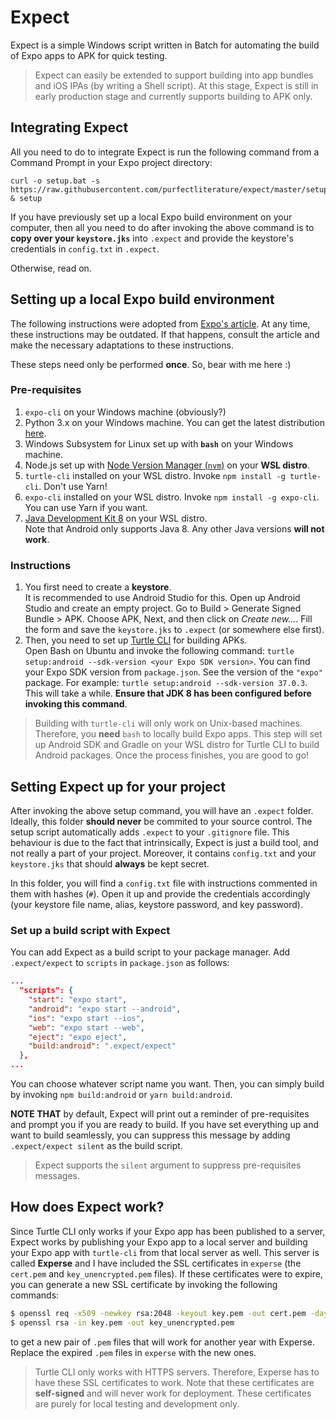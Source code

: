 # Expect
Expect is a simple Windows script written in Batch for automating the build of Expo apps to APK for quick testing.

>Expect can easily be extended to support building into app bundles and iOS IPAs (by writing a Shell script). At this stage, 
>Expect is still in early production stage and currently supports building to APK only.

## Integrating Expect
All you need to do to integrate Expect is run the following command from a Command Prompt in your Expo project directory:
```batch
curl -o setup.bat -s https://raw.githubusercontent.com/purfectliterature/expect/master/setup.bat & setup
```
If you have previously set up a local Expo build environment on your computer, then all you need to do after invoking the above command is to **copy over your `keystore.jks`** into `.expect` and provide the keystore's credentials in `config.txt` in `.expect`.

Otherwise, read on.

## Setting up a local Expo build environment
The following instructions were adopted from [Expo's article](https://docs.expo.io/distribution/turtle-cli/). At any time, these 
instructions may be outdated. If that happens, consult the article and make the necessary adaptations to these instructions.

These steps need only be performed **once**. So, bear with me here :)
### Pre-requisites
1. `expo-cli` on your Windows machine (obviously?)
2. Python 3.x on your Windows machine. You can get the latest distribution [here](https://www.python.org/downloads/).
3. Windows Subsystem for Linux set up with **`bash`** on your Windows machine.
4. Node.js set up with [Node Version Manager (`nvm`)](https://github.com/nvm-sh/nvm) on your **WSL distro**.
5. `turtle-cli` installed on your WSL distro. Invoke `npm install -g turtle-cli`. Don't use Yarn!
6. `expo-cli` installed on your WSL distro. Invoke `npm install -g expo-cli`. You can use Yarn if you want.
7. [Java Development Kit 8](https://www.oracle.com/java/technologies/javase/javase-jdk8-downloads.html) on your WSL distro.  
Note that Android only supports Java 8. Any other Java versions **will not work**.

### Instructions
1. You first need to create a **keystore**.  
It is recommended to use Android Studio for this. Open up Android Studio and create an empty project. Go to Build > Generate Signed Bundle > APK. Choose APK, Next, and then click on *Create new...*. Fill the form and save the `keystore.jks` to `.expect` (or somewhere else first).
2. Then, you need to set up [Turtle CLI](https://github.com/expo/turtle) for building APKs.  
Open Bash on Ubuntu and invoke the following command: `turtle setup:android --sdk-version <your Expo SDK version>`. You can find your Expo SDK version from `package.json`. See the version of the `"expo"` package. For example: `turtle setup:android --sdk-version 37.0.3`. This will take a while. **Ensure that JDK 8 has been configured before invoking this command**.
>Building with `turtle-cli` will only work on Unix-based machines. Therefore, you **need** `bash` to locally build Expo apps. This step will set up Android SDK and Gradle on your WSL distro for Turtle CLI to build Android packages.
Once the process finishes, you are good to go!

## Setting Expect up for your project
After invoking the above setup command, you will have an `.expect` folder. Ideally, this folder **should never** be commited to your
source control. The setup script automatically adds `.expect` to your `.gitignore` file. This behaviour is due to the fact that
intrinsically, Expect is just a build tool, and not really a part of your project. Moreover, it contains `config.txt` and your
`keystore.jks` that should **always** be kept secret.

In this folder, you will find a `config.txt` file with instructions commented in them with hashes (`#`). Open it up and provide
the credentials accordingly (your keystore file name, alias, keystore password, and key password).

### Set up a build script with Expect
You can add Expect as a build script to your package manager. Add `.expect/expect` to `scripts` in `package.json` as follows:
```json
...
  "scripts": {
    "start": "expo start",
    "android": "expo start --android",
    "ios": "expo start --ios",
    "web": "expo start --web",
    "eject": "expo eject",
    "build:android": ".expect/expect"
  },
...
```
You can choose whatever script name you want. Then, you can simply build by invoking `npm build:android` or `yarn build:android`.

**NOTE THAT** by default, Expect will print out a reminder of pre-requisites and prompt you if you are ready to build. If you have
set everything up and want to build seamlessly, you can suppress this message by adding `.expect/expect silent` as the build script.
>Expect supports the `silent` argument to suppress pre-requisites messages.

## How does Expect work?
Since Turtle CLI only works if your Expo app has been published to a server, Expect works by publishing your Expo app to a local server
and building your Expo app with `turtle-cli` from that local server as well. This server is called **Experse** and I have included
the SSL certificates in `experse` (the `cert.pem` and `key_unencrypted.pem` files). If these certificates were to expire, you can generate
a new SSL certificate by invoking the following commands:
```bash
$ openssl req -x509 -newkey rsa:2048 -keyout key.pem -out cert.pem -days 365
$ openssl rsa -in key.pem -out key_unencrypted.pem
```
to get a new pair of `.pem` files that will work for another year with Experse. Replace the expired `.pem` files in `experse` with
the new ones.
>Turtle CLI only works with HTTPS servers. Therefore, Experse has to have these SSL certificates to work. Note that these certificates
>are **self-signed** and will never work for deployment. These certificates are purely for local testing and development only.
